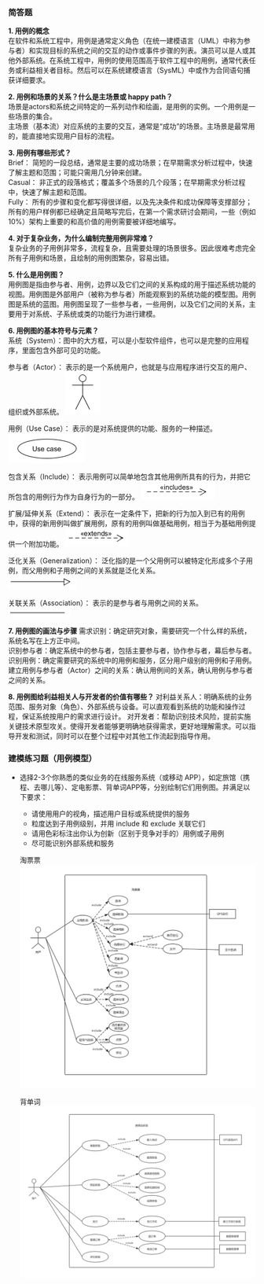 ### 简答题

**1. 用例的概念**   
在软件和系统工程中，用例是通常定义角色（在统一建模语言（UML）中称为参与者）和实现目标的系统之间的交互的动作或事件步骤的列表。演员可以是人或其他外部系统。在系统工程中，用例的使用范围高于软件工程中的用例，通常代表任务或利益相关者目标。然后可以在系统建模语言（SysML）中或作为合同语句捕获详细要求。  

**2. 用例和场景的关系？什么是主场景或 happy path？**  
场景是actors和系统之间特定的一系列动作和绘画，是用例的实例。一个用例是一些场景的集合。  
主场景（基本流）对应系统的主要的交互，通常是“成功”的场景。主场景是最常用的，能直接地实现用户目标的流程。  

**3. 用例有哪些形式？**  
Brief： 简短的一段总结，通常是主要的成功场景；在早期需求分析过程中，快速了解主题和范围；可能只需用几分钟来创建。    
Casual： 非正式的段落格式；覆盖多个场景的几个段落；在早期需求分析过程中，快速了解主题和范围。  
Fully： 所有的步骤和变化都写得很详细，以及先决条件和成功保障等支撑部分；所有的用户样例都已经确定且简略写完后，在第一个需求研讨会期间，一些（例如10%）架构上重要的和高价值的用例需要被详细地编写。  


**4. 对于复杂业务，为什么编制完整用例非常难？**  
复杂业务的子用例非常多，流程复杂，且需要处理的场景很多。因此很难考虑完全所有子用例和场景，且绘制的用例图繁杂，容易出错。  

**5. 什么是用例图？**  
用例图是指由参与者、用例，边界以及它们之间的关系构成的用于描述系统功能的视图。用例图是外部用户（被称为参与者）所能观察到的系统功能的模型图。用例图是系统的蓝图。用例图呈现了一些参与者，一些用例，以及它们之间的关系，主要用于对系统、子系统或类的功能行为进行建模。  

**6. 用例图的基本符号与元素？**  
系统（System）：图中的大方框，可以是小型软件组件，也可以是完整的应用程序，里面包含外部可见的功能。
  
参与者（Actor）： 表示的是一个系统用户，也就是与应用程序进行交互的用户、组织或外部系统。
![1](/images/hw6/actor.png)  
  
用例（Use Case）： 表示的是对系统提供的功能、服务的一种描述。
![2](/images/hw6/use_case.png)  
  
包含关系（Include）： 表示用例可以简单地包含其他用例所具有的行为，并把它所包含的用例行为作为自身行为的一部分。
![3](/images/hw6/include.png)  
  
扩展/延伸关系（Extend）： 表示在一定条件下，把新的行为加入到已有的用例中，获得的新用例叫做扩展用例，原有的用例叫做基础用例，相当于为基础用例提供一个附加功能。
![6](/images/hw6/extend.png)  
  
泛化关系（Generalization）： 泛化指的是一个父用例可以被特定化形成多个子用例，而父用例和子用例之间的关系就是泛化关系。  
![4](/images/hw6/generalization.png)  
  
关联关系（Association）： 表示的是参与者与用例之间的关系。
![5](/images/hw6/association.png)  
  
**7. 用例图的画法与步骤**
需求识别：确定研究对象，需要研究一个什么样的系统，系统名写在上方正中间。  
识别参与者：确定系统中的参与者，包括主要参与者，协作参与者，幕后参与者。  
识别用例：确定需要研究的系统中的用例和服务，区分用户级别的用例和子用例。   
建立用例与参与者（Actor）之间的关系：确认用例间的关系，确认用例与参与者之间的关系。   

**8. 用例图给利益相关人与开发者的价值有哪些？**
对利益关系人：明确系统的业务范围、服务对象（角色）、外部系统与设备。可以直观看到系统的功能和操作过程，保证系统按用户的需求进行设计。
对开发者：帮助识别技术风险，提前实施关键技术原型攻关。使得开发者能够更明确地获得需求，更好地理解需求。可以指导开发和测试，同时可以在整个过程中对其他工作流起到指导作用。


### 建模练习题（用例模型）

- 选择2-3个你熟悉的类似业务的在线服务系统（或移动 APP），如定旅馆（携程、去哪儿等）、定电影票、背单词APP等，分别绘制它们用例图。并满足以下要求：
  - 请使用用户的视角，描述用户目标或系统提供的服务
  - 粒度达到子用例级别，并用 include 和 exclude 关联它们
  - 请用色彩标注出你认为创新（区别于竞争对手的）用例或子用例
  - 尽可能识别外部系统和服务
  
  淘票票  
  ![6](/images/hw6/uml1.png)  
  
  背单词 
  ![7](/images/hw6/uml2.png) 
